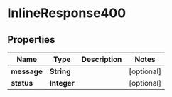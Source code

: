 
# InlineResponse400

## Properties
Name | Type | Description | Notes
------------ | ------------- | ------------- | -------------
**message** | **String** |  |  [optional]
**status** | **Integer** |  |  [optional]



